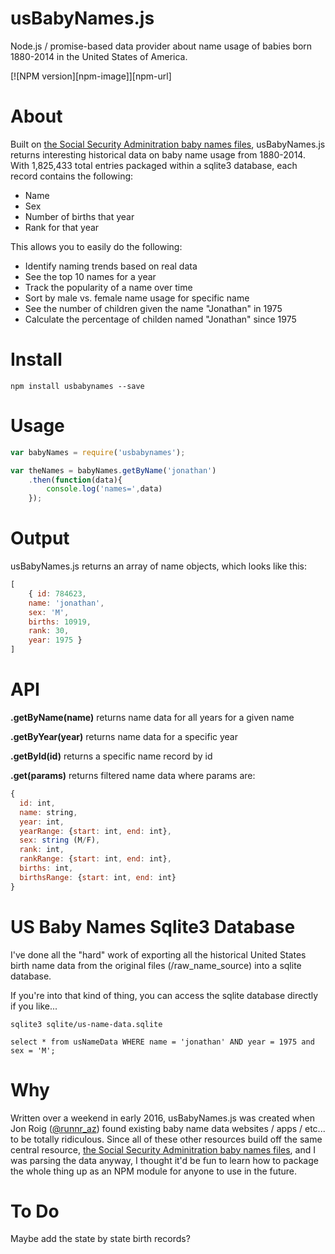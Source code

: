 # usBabyNames.js
Node.js / promise-based data provider about name usage of babies born 1880-2014 in the United States of America.

[![NPM version][npm-image]][npm-url]

# About
Built on <a href="https://www.ssa.gov/OACT/babynames/limits.html">the Social Security Adminitration baby names files</a>, usBabyNames.js returns interesting historical data on baby name usage from 1880-2014. With 1,825,433 total entries packaged within a sqlite3 database, each record contains the following:
- Name
- Sex
- Number of births that year
- Rank for that year

This allows you to easily do the following:
- Identify naming trends based on real data
- See the top 10 names for a year
- Track the popularity of a name over time
- Sort by male vs. female name usage for specific name
- See the number of children given the name "Jonathan" in 1975
- Calculate the percentage of childen named "Jonathan" since 1975

# Install
```
npm install usbabynames --save
```

# Usage
``` js
var babyNames = require('usbabynames');

var theNames = babyNames.getByName('jonathan')
	.then(function(data){
		console.log('names=',data)
	});
```

# Output
usBabyNames.js returns an array of name objects, which looks like this:
``` js
[ 
	{ id: 784623,
	name: 'jonathan',
	sex: 'M',
	births: 10919,
	rank: 30,
	year: 1975 } 
]
```

# API
**.getByName(name)** returns name data for all years for a given name

**.getByYear(year)** returns name data for a specific year

**.getById(id)** returns a specific name record by id

**.get(params)** returns filtered name data where params are:
``` js
{
  id: int,
  name: string,
  year: int,
  yearRange: {start: int, end: int},
  sex: string (M/F),
  rank: int,
  rankRange: {start: int, end: int},
  births: int,
  birthsRange: {start: int, end: int}
}
```

# US Baby Names Sqlite3 Database
I've done all the "hard" work of exporting all the historical United States birth name data from the original files (/raw_name_source) into a sqlite database. 

If you're into that kind of thing, you can access the sqlite database directly if you like...
```
sqlite3 sqlite/us-name-data.sqlite

select * from usNameData WHERE name = 'jonathan' AND year = 1975 and sex = 'M';
```

# Why
Written over a weekend in early 2016, usBabyNames.js was created when Jon Roig (<a href="https://twitter.com/runnr_az">@runnr_az</a>) found existing baby name data websites / apps / etc... to be totally ridiculous. Since all of these other resources build off the same central resource, <a href="https://www.ssa.gov/OACT/babynames/limits.html">the Social Security Adminitration baby names files</a>, and I was parsing the data anyway, I thought it'd be fun to learn how to package the whole thing up as an NPM module for anyone to use in the future.

# To Do
Maybe add the state by state birth records?
